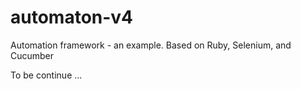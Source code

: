 # automaton-v4
Automation framework - an example. Based on Ruby, Selenium, and Cucumber

To be continue ...